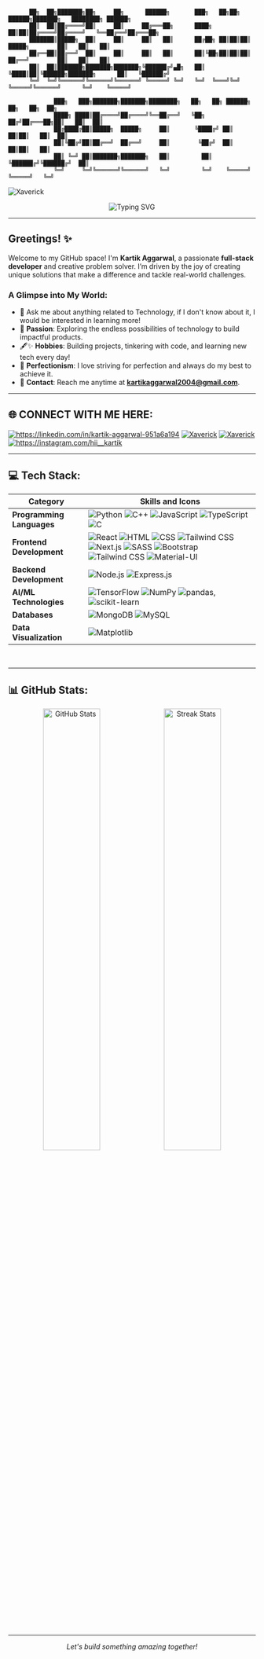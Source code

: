 ```
      ██╗  ██╗███████╗██╗     ██╗      ██████╗       ███╗   ██╗██╗ ██████╗███████╗   ████████╗ ██████╗
      ██║  ██║██╔════╝██║     ██║     ██╔═══██╗      ████╗  ██║██║██╔════╝██╔════╝   ╚══██╔══╝██╔═══██╗
      ███████║█████╗  ██║     ██║     ██║   ██║      ██╔██╗ ██║██║██║     █████╗        ██║   ██║   ██║
      ██╔══██║██╔══╝  ██║     ██║     ██║   ██║      ██║╚██╗██║██║██║     ██╔══╝        ██║   ██║   ██║
      ██║  ██║███████╗███████╗███████╗╚██████╔╝▄█╗   ██║ ╚████║██║╚██████╗███████╗      ██║   ╚██████╔╝
      ╚═╝  ╚═╝╚══════╝╚══════╝╚══════╝ ╚═════╝ ╚═╝   ╚═╝  ╚═══╝╚═╝ ╚═════╝╚══════╝      ╚═╝    ╚═════╝  
   
             ███╗   ███╗███████╗███████╗████████╗   ██╗   ██╗ ██████╗ ██╗   ██╗  ██╗
             ████╗ ████║██╔════╝██╔════╝╚══██╔══╝   ╚██╗ ██╔╝██╔═══██╗██║   ██║  ██║
             ██╔████╔██║█████╗  █████╗     ██║       ╚████╔╝ ██║   ██║██║   ██║  ██║
             ██║╚██╔╝██║██╔══╝  ██╔══╝     ██║        ╚██╔╝  ██║   ██║██║   ██║  
             ██║ ╚═╝ ██║███████╗███████╗   ██║         ██║   ╚██████╔╝╚██████╔╝  ██║
             ╚═╝     ╚═╝╚══════╝╚══════╝   ╚═╝         ╚═╝    ╚═════╝  ╚═════╝   ╚═╝
```
<p align="left"> <img src="https://komarev.com/ghpvc/?username=Xaverick&label=Profile%20views&color=0e75b6&style=flat" alt="Xaverick" /> </p>
 
<div align="center">
  <img src="https://readme-typing-svg.herokuapp.com?font=Sedan+SC&size=40&weight=600&duration=5000&pause=700&color=F5F5F5&background=15151500&center=true&vCenter=true&random=false&width=800&lines=Hi%2C+I+Am+Kartik+Aggarwal%F0%9F%91%8B;Technology+And+Coding+Enthusiast!" alt="Typing SVG"/>
</div>

---

## Greetings! ✨

Welcome to my GitHub space! I'm **Kartik Aggarwal**, a passionate **full-stack developer** and creative problem solver. I’m driven by the joy of creating unique solutions that make a difference and tackle real-world challenges.

### A Glimpse into My World:

- 💬 Ask me about anything related to Technology, if I don't know about it, I would be interested in learning more!
- 🔄 **Passion**: Exploring the endless possibilities of technology to build impactful products.
- 🖋✨ **Hobbies**: Building projects, tinkering with code, and learning new tech every day!
- 💎 **Perfectionism**: I love striving for perfection and always do my best to achieve it.
- 📧 **Contact**: Reach me anytime at **kartikaggarwal2004@gmail.com**.


---

<div>

## 🌐 CONNECT WITH ME HERE:
<p align="left">
<a href="https://linkedin.com/in/kartik-aggarwal-951a6a194" target="blank"><img align="center" src="https://img.shields.io/badge/LinkedIn-0077B5?style=for-the-badge&logo=linkedin&logoColor=white" alt="https://linkedin.com/in/kartik-aggarwal-951a6a194" /></a>
<a href="https://leetcode.com/u/Xaverick" target="blank"><img align="center" src="https://img.shields.io/badge/-LeetCode-FFA116?style=for-the-badge&logo=LeetCode&logoColor=black" alt="Xaverick" /></a>
<a href="https://kartikaggarwal.com/" target="blank"><img align="center" src="https://img.shields.io/badge/Portfolio-%23000000.svg?style=for-the-badge&logo=firefox&logoColor=#FF7139" alt="Xaverick" /></a>
<a href="https://instagram.com/hii__kartik" target="blank"><img align="center" src="https://img.shields.io/badge/Instagram-%23E4405F.svg?logo=Instagram&logoColor=white" alt="https://instagram.com/hii__kartik" /></a>
</p>

---

## 💻 Tech Stack:

| Category                     | Skills and Icons                                                            |
|------------------------------|---------------------------------------------------------------------------|
| **Programming Languages**    | ![Python](https://img.shields.io/badge/python-3670A0?style=for-the-badge&logo=python&logoColor=ffdd54) ![C++](https://img.shields.io/badge/c++-%2300599C.svg?style=for-the-badge&logo=c%2B%2B&logoColor=white) ![JavaScript](https://img.shields.io/badge/javascript-%23323330.svg?style=for-the-badge&logo=javascript&logoColor=%23F7DF1E) ![TypeScript](https://img.shields.io/badge/typescript-%23007ACC.svg?style=for-the-badge&logo=typescript&logoColor=white) ![C](https://img.shields.io/badge/c-%2300599C.svg?style=for-the-badge&logo=c&logoColor=white)  |
| **Frontend Development**     | ![React](https://img.shields.io/badge/react-%2320232a.svg?style=for-the-badge&logo=react&logoColor=%2361DAFB) ![HTML](https://img.shields.io/badge/html5-%23E34F26.svg?style=for-the-badge&logo=html5&logoColor=white) ![CSS](https://img.shields.io/badge/css3-%231572B6.svg?style=for-the-badge&logo=css3&logoColor=white) ![Tailwind CSS](https://img.shields.io/badge/tailwindcss-%2338B2AC.svg?style=for-the-badge&logo=tailwind-css&logoColor=white) ![Next.js](https://img.shields.io/badge/Next-black?style=for-the-badge&logo=next.js&logoColor=white) ![SASS](https://img.shields.io/badge/SASS-%23CC6699.svg?style=for-the-badge&logo=SASS&logoColor=white) ![Bootstrap](https://img.shields.io/badge/bootstrap-%23563D7C.svg?style=for-the-badge&logo=bootstrap&logoColor=white) ![Tailwind CSS](https://img.shields.io/badge/tailwindcss-%2338B2AC.svg?style=for-the-badge&logo=tailwind-css&logoColor=white) ![Material-UI](https://img.shields.io/badge/Material--UI-%230081CB.svg?style=for-the-badge&logo=material-ui&logoColor=white) |
| **Backend Development**      | ![Node.js](https://img.shields.io/badge/node.js-6DA55F?style=for-the-badge&logo=node.js&logoColor=white) ![Express.js](https://img.shields.io/badge/express.js-%23404d59.svg?style=for-the-badge&logo=express&logoColor=%2361DAFB) |
| **AI/ML Technologies**       | ![TensorFlow](https://img.shields.io/badge/TensorFlow-%23FF6F00.svg?style=for-the-badge&logo=TensorFlow&logoColor=white) ![NumPy](https://img.shields.io/badge/numpy-%23013243.svg?style=for-the-badge&logo=numpy&logoColor=white) ![pandas](https://img.shields.io/badge/pandas-%23150458.svg?style=for-the-badge&logo=pandas&logoColor=white), ![scikit-learn](https://img.shields.io/badge/scikit--learn-%23F7931E.svg?style=for-the-badge&logo=scikit-learn&logoColor=white) |
| **Databases**                | ![MongoDB](https://img.shields.io/badge/MongoDB-%234ea94b.svg?style=for-the-badge&logo=mongodb&logoColor=white) ![MySQL](https://img.shields.io/badge/mysql-4479A1.svg?style=for-the-badge&logo=mysql&logoColor=white) |
| **Data Visualization**       | ![Matplotlib](https://img.shields.io/badge/Matplotlib-%23ffffff.svg?style=for-the-badge&logo=Matplotlib&logoColor=black)|

<br>

---

## 📊 GitHub Stats:
  
<div align="center">
  <img width="48%" src="https://github-readme-stats.vercel.app/api?username=Xaverick&show_icons=true&theme=dark&rank_icon=github&border_radius=10" alt="GitHub Stats" />
  <img width="48%" src="https://streak-stats.demolab.com/?user=Xaverick&count_private=true&theme=dark&border_radius=10" alt="Streak Stats" />
</div>

---

<p align="center">
  <i>Let's build something amazing together!</i>
</p>

